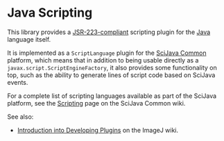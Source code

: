 # Java Scripting

This library provides a
[JSR-223-compliant](https://en.wikipedia.org/wiki/Scripting_for_the_Java_Platform)
scripting plugin for the [Java](http://java.oracle.com/) language itself.

It is implemented as a `ScriptLanguage` plugin for the [SciJava
Common](https://github.com/scijava/scijava-common) platform, which means that
in addition to being usable directly as a `javax.script.ScriptEngineFactory`,
it also provides some functionality on top, such as the ability to generate
lines of script code based on SciJava events.

For a complete list of scripting languages available as part of the SciJava
platform, see the
[Scripting](https://github.com/scijava/scijava-common/wiki/Scripting) page on
the SciJava Common wiki.

See also:
* [Introduction into Developing
  Plugins](http://wiki.imagej.net/Introduction_into_Developing_Plugins)
  on the ImageJ wiki.
